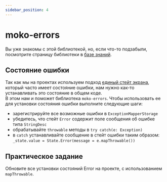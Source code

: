 ```yaml
---
sidebar_position: 4
---
```


# moko-errors

Вы уже знакомы с этой библиотекой, но, если что-то подзабыли, посмотрите страницу библиотеки в [базе знаний](/learning/libraries/moko/moko-errors). 

## Состояние ошибки
Так как мы на проектах используем подход [единый стейт экрана](/learning/state#единый-стейт-экрана), который часто имеет состояние ошибки, нам нужно как-то устанавливать это состояние в общем коде.  
В этом нам и поможет библиотека `moko-errors`. Чтобы использовать ее для установки состояния ошибки выполните следующие шаги:
- зарегистрируйте все возможные ошибки в `ExceptionMapperStorage`
- убедитесь, что стейт `Error` содержит поле сообщения об ошибке типа `StringDesc` 
- обрабатывайте `throwable` методы в `try catch(e: Exception)`
- в `catch` устанавливайте сообщение в стейт ошибки таким образом: `_state.value = State.Error(message = e.mapThrowable())`

## Практическое задание

Обновите все установки состояний Error на проекте, с использованием `mapThrowable`.
